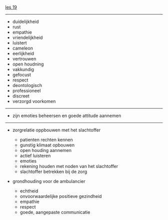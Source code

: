 [les 19](https://campusvesta.instructure.com/courses/826/pages/les-19-basiscommunicatie-en-attitude-van-de-ambulancier?module_item_id=14672)

---

- duidelijkheid
- rust
- empathie
- vriendelijkheid
- luistert
- cameleon
- eerlijkheid
- vertrouwen
- open houdning
- vakkundig
- gefocust
- respect
- deontologisch
- professioneel
- discreet
- verzorgd voorkomen

---

- zijn emoties beheersen en goede attitude aannemen

---

- zorgrelatie oppbouwen met het slachtoffer
	- patienten rechten kennen
	- gunstig klimaat opbouwen
	- open houding aannemen
	- actief luisteren
	- emoties
	- rekening houden met noden van het slachtoffer
	- slachtoffer betrekken bij de zorg

- grondhouding voor de ambulancier
	- echtheid
	- onvoorwaardelijke positieve gezindheid
	- empathie
	- respect
	- goede, aangepaste communicatie